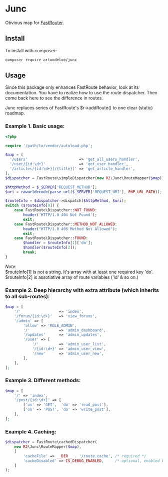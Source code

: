 Junc
====

Obvious map for [FastRouter](https://github.com/nikic/FastRoute/).

Install
-------

To install with composer:

```sh
composer require artoodetoo/junc
```

Usage
-----

Since this package only enhances FastRoute behavior, look at its documentation.
You have to realize how to use the route dispatcher.
Then come back here to see the difference in routes.

Junc replaces series of FastRoute's $r->addRoute() to one clear (static) roadmap.

### Example 1. Basic usage:

```php
<?php

require '/path/to/vendor/autoload.php';

$map = [
  '/users'                       => 'get_all_users_handler',
  '/user/{id:\d+}'               => 'get_user_handler',
  '/articles/{id:\d+}[/{title}]' => 'get_article_handler',
];
$dispatcher = FastRoute\simpleDispatcher(new R2\Junc\RouteMapper($map));

$httpMethod = $_SERVER['REQUEST_METHOD'];
$uri = rawurldecode(parse_url($_SERVER['REQUEST_URI'], PHP_URL_PATH));

$routeInfo = $dispatcher->dispatch($httpMethod, $uri);
switch ($routeInfo[0]) {
    case FastRoute\Dispatcher::NOT_FOUND:
        header('HTTP/1.0 404 Not Found');
        exit;
    case FastRoute\Dispatcher::METHOD_NOT_ALLOWED:
        header("HTTP/1.0 405 Method Not Allowed");
        exit;
    case FastRoute\Dispatcher::FOUND:
        $handler = $routeInfo[1]['do'];
        $handler($routeInfo[2]);
        break;
}
```
*Note*:  
$routeInfo[1] is not a string. It's array with at least one required key 'do'.  
$routeInfo[2] is assotiative array of route variables ('id' & so on.)

### Example 2. Deep hierarchy with extra attribute (which inherits to all sub-routes):

```php
$map = [
    '/'                 => 'index',
    '/forum/{id:\d+}'   => 'view_forums', 
    '/admin' => [
        'allow' => 'ROLE_ADMIN',
        '/'             => 'admin_dashboard',
        '/updates'      => 'admin_updates',
        '/user' => [
            '/'         => 'admin_user_list',
            '/{id:\d+}' => 'admin_user_view',
            '/new'      => 'admin_user_new',
        ],
    ],
];
```

### Example 3. Different methods:

```php
$map = [
    '/' => 'index',
    '/post/{id:\d+}' => [
        ['on' => 'GET',  'do' => 'read_post'], 
        ['on' => 'POST', 'do' => 'write_post'], 
    ],
];
```

### Example 4. Caching:

```php
$dispatcher = FastRoute\cachedDispatcher(
    new R2\Junc\RouteMapper($map), 
    [
        'cacheFile' => __DIR__ . '/route.cache', /* required */
        'cacheDisabled' => IS_DEBUG_ENABLED,     /* optional, enabled by default */
    ]
);
```
